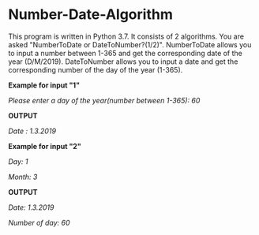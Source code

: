 # Number-Date-Algorithm

This program is written in Python 3.7. It consists of 2 algorithms. You are asked "NumberToDate or DateToNumber?(1/2)".
NumberToDate allows you to input a number between 1-365 and get the corresponding date of the year (D/M/2019). 
DateToNumber allows you to input a date and get the corresponding number of the day of the year (1-365).




<b>Example for input "1"</b>

<em>Please enter a day of the year(number between 1-365): 60 </em>

<b>OUTPUT</b>

<em>Date : 1.3.2019 </em>



<b>Example for input "2"</b>

<em> Day: 1 </em>

<em> Month: 3 </em>

<b>OUTPUT</b>

<em> Date: 1.3.2019 </em>

<em> Number of day: 60 </em>

